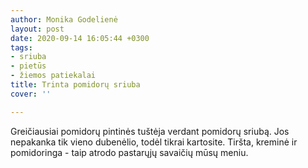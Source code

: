 ```yaml
---
author: Monika Godelienė
layout: post
date: 2020-09-14 16:05:44 +0300
tags:
- sriuba
- pietūs
- žiemos patiekalai
title: Trinta pomidorų sriuba
cover: ''

---
```

Greičiausiai pomidorų pintinės tuštėja verdant pomidorų sriubą. Jos nepakanka tik vieno dubenėlio, todėl tikrai kartosite. Tiršta, kreminė ir pomidoringa - taip atrodo pastarųjų savaičių mūsų meniu.